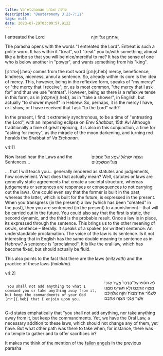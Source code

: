```yaml
---
title: Va'etchanan פרשׁת ואתחנן
description: 'Deuteronomy 3:23-7:11'
tags: null
date: 2023-07-29T03:09:57.912Z
---
```


<div class='box'>
 <div class='columns'>
 <div class='column is-half' >
     I entreated the Lord
   </div>
   <div class='column heb'>
     וָֽאֶתְחַנַּ֖ן אֶל־יְהֹוָ֑ה
   </div>

 </div>
</div>

The parasha opens with the words "I entreated the Lord". Entreat is such a polite word. It has within it "treat", so  I "treat" you to/with something, almost like a bribe so that you will be nice/merciful to me? It has the sense of one who is below another in "power", and wants something from his "king".

[אתחנן]{.heb} comes from the root word [חנן]{.heb} mercy, beneficence, kindness, niceness, annul a sentence.  So, already within its core is the idea of mercy. This, however, being in the reflexive form, speaks of "my mercy" or "the mercy that I receive", or, as is most common, "the mercy that I ask for" and thus we use "entreat". However, being as there is a reflexive tense in this form, as in [אתקלח]{.heb}, as in "take a shower", in English, but actually "to shower myself" in Hebrew. So, perhaps, it is the mercy I have, or I show, or I have received that I ask "to the Lord" with?

In the present, I find it extremely synchronous, to be a time of "entreating the Lord", with an impending eclipse on _Erev Shabbat_, 15th Av! Although traditionally a time of great rejoicing, it is also in this conjunction, a time for "asking for mercy", as the miracle of the moon darkening, and turning red heralds the Shabbat of _Va'Etchanan_.

v4:1]

<div class='box'>
 <div class='columns'>
   <div class='column'>
Now Israel hear the Laws and the Sentences...
   </div>
   <div class='column heb'>
וְעַתָּ֣ה יִשְׂרָאֵ֗ל שְׁמַ֤ע אֶל־הַֽחֻקִּים֙ וְאֶל־הַמִּשְׁפָּטִ֔ים
   </div>
 </div>
</div>

… that I will teach you… generally rendered as statutes and judgements, how convenient. What does that actually mean? Well, statutes or laws are generally static agreements that create a societal structure, whereas judgements or sentences are responses or consequences to not carrying out the laws. One could even say that the former is built in the past, whereas the latter, which is built for the future, is expressed in the present. When you transgress (in the present) a law (which has been "created" in the past), then you are sentenced (in the present) to a punishment – that will be carried out in the future. You could also say that the first is static, the second dynamic, and the third is the probable result. Once a law is in place, its expressed through the sentence. This brings us to the other meaning of משׁפט, sentence – literally. It speaks of a spoken (or written) sentence. An understandable proclamation. The voice of the law is its sentence. Is it not interesting that in English has the same double meaning to sentence as in Hebrew? A sentence is "proclaimed". It is like the oral law, which has become fixed, but should actually be fluid.

This also points to the fact that there are the laws (_mitzvoth_) and the practice of these laws (_halakha_).

v4:2]

<div class='box'>
 <div class='columns'>
   <div class='column is-half'>

     You shall not add anything to what I command you or take anything away from it, but keep the commandments of your God [יהוה]{.heb} that I enjoin upon you.
   </div>
   <div class='column heb'>
     לֹ֣א תֹסִ֗פוּ עַל־הַדָּבָר֙ אֲשֶׁ֤ר אָנֹכִי֙ מְצַוֶּ֣ה אֶתְכֶ֔ם וְלֹ֥א תִגְרְע֖וּ מִמֶּ֑נּוּ לִשְׁמֹ֗ר אֶת־מִצְוֺת֙ יְהֹוָ֣ה אֱלֹֽהֵיכֶ֔ם אֲשֶׁ֥ר אָנֹכִ֖י מְצַוֶּ֥ה אֶתְכֶֽם׃
   </div>
 </div>
</div>

G-d states emphatically that "you shall not add anything, nor take anything away from it, but keep the commandments. Yet, we have the Oral Law, a necessary addition to these laws, which should not change any of them, yet have. But what other path was there to take when, for instance, there was no temple to gather and to offer sacrifices in?

It makes me think of the mention of the [fallen angels](/posts/parashot/44-Devarim_depth/index.html#fallen_angels) in the previous parasha
